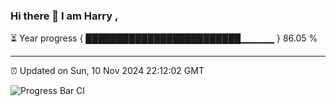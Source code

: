 ### Hi there 👋 I am Harry , 

⏳ Year progress { █████████████████████████▁▁▁▁▁ } 86.05 %

---

⏰ Updated on Sun, 10 Nov 2024 22:12:02 GMT

![Progress Bar CI](https://github.com/duykhang68/duykhang68/workflows/Progress%20Bar%20CI/badge.svg)
